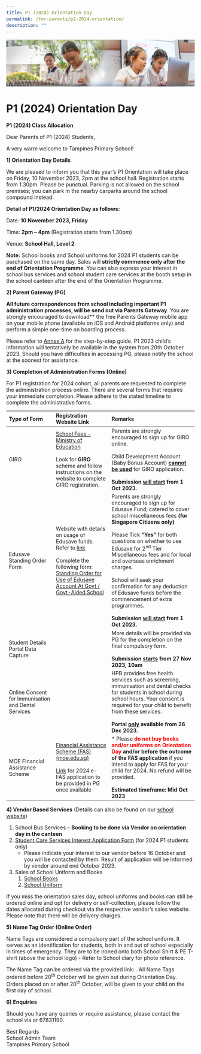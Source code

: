 ```yaml
---
title: P1 (2024) Orientation Day
permalink: /for-parents/p1-2024-orientation/
description: ""
---
```

![](/images/ForParents.jpg)

P1 (2024) Orientation Day
=======================

**P1 (2024) Class Allocation**

Dear Parents of P1 (2024) Students,

A very warm welcome to Tampines Primary School!

**1) Orientation Day Details**

We are pleased to inform you that this year’s P1 Orientation will take place on Friday, 10 November 2023, 2pm at the school hall. Registration starts from 1.30pm. Please be punctual. Parking is not allowed on the school premises; you can park in the nearby carparks around the school compound instead.

**Detail of P1/2024 Orientation Day as follows:**

Date: **10 November 2023, Friday**

Time: **2pm – 4pm** (Registration starts from 1.30pm)

Venue: **School Hall, Level 2**

**Note:** School books and School uniforms for 2024 P1 students can be purchased on the same day. Sales will **strictly commence only after the end of Orientation Programme**. You can also express your interest in school bus services and school student care services at the booth setup in the school canteen after the end of the Orientation Programme.


**2) Parent Gateway (PG)**

**All future correspondences from school including important P1 administration processes, will be send out via Parents Gateway**. You are strongly encouraged to download** the free Parents Gateway mobile app on your mobile phone (available on iOS and Android platforms only) and perform a simple one-time on boarding process. 

Please refer to [Annex A](https://file.for.edu.sg/pg-one-time-onboarding.pdf) for the step-by-step guide. P1 2023 child’s information will tentatively be available in the system from 20th October 2023. Should you have difficulties in accessing PG, please notify the school at the soonest for assistance.

**3) Completion of Administration Forms (Online)**

For P1 registration for 2024 cohort, all parents are requested to complete the administration process online. There are several forms that requires your immediate completion. Please adhere to the stated timeline to complete the administrative forms. 

|**Type of Form**|**Registration Website Link**|**Remarks**|
| :- | :- | :- |
|GIRO|[School Fees - Ministry of Education](https://www.moe.gov.sg/financial-matters/fees) <br><br>Look for **GIRO** scheme and follow instructions on the website to complete GIRO registration.|Parents are strongly encouraged to sign up for GIRO online. <br><br>Child Development Account (Baby Bonus Account) <b><u>cannot be used</u></b> for GIRO application.<br><br><b>Submission <u>will start</u> from 1 Oct 2023.</b>|
|Edusave Standing Order Form|Website with details on usage of Edusave funds. Refer to [link](https://www.moe.gov.sg/financial-matters/edusave-account)<br><br>Complete the following form:<br>[Standing Order for Use of Edusave Account At Govt / Govt-Aided School](https://form.gov.sg/#!/5be24a1bb3f842000fdc4e59)|Parents are strongly encouraged to sign up for Edusave Fund; catered to cover school miscellaneous fees **(for Singapore Citizens only)** <br><br>Please Tick **“Yes”** for both questions on whether to use Edusave for 2<sup>nd</sup> Tier Miscellaneous fees and for local and overseas enrichment charges. <br><br>School will seek your confirmation for any deduction of Edusave funds before the commencement of extra programmes.<br><br><b>Submission <u>will start</u> from 1 Oct 2023.</b>|
|Student Details Portal Data Capture ||More details will be provided via PG for the completion on the final compulsory form.<br><br><b>Submission <u>starts</u> from 27 Nov 2023, 10am</b>|
|Online Consent for Immunisation and Dental Services| |HPB provides free health services such as screening, immunisation and dental checks for students in school during school hours. Your consent is required for your child to benefit from these services.<br><br>**Portal <u>only</u> available from 26 Dec 2023.**|
|MOE Financial Assistance Scheme|[Financial Assistance Scheme (FAS) (moe.edu.sg)](https://www.moe.gov.sg/financial-matters/financial-assistance)<br><br>[Link](https://pg.moe.edu.sg/forms/sdf) for 2024 e-FAS application to be provided in PG once available|\* Please **<font style="color: red">do not buy books and/or uniforms on Orientation Day</font> and/or before the outcome of the FAS application** if you intend to apply for FAS for your child for 2024. No refund will be provided.<br><br>**Estimated timeframe: Mid Oct 2023**|

**4) Vendor Based Services** (Details can also be found on our [school website](https://www.tampinespri.moe.edu.sg/about-us/Service-Providers/Service-Providers/))

1. School Bus Services – **Booking to be done via Vendor on orientation day in the canteen**
1. [Student Care Services Interest Application Form](https://cutt.ly/CLS_Tampines_SCC_programme_interest_form) (for 2024 P1 students only)
	- Please indicate your interest to our vendor before 16 October and you will be contacted by them. Result of application will be informed by vendor around end October 2023.
1. Sales of School Uniform and Books
	1. [School Books](https://www.oapl.sg/outlets/tpp)
	2. [School Uniform](https://shop.shanghai-uniforms.com/) 

If you miss the orientation sales day, school uniforms and books can still be ordered online and opt for delivery or self-collection, please follow the dates allocated during checkout via the respective vendor’s sales website. Please note that there will be delivery charges.


**5) Name Tag Order (Online Order)**

Name Tags are considered a compulsory part of the school uniform. It serves as an identification for students, both in and out of school especially in times of emergency. They are to be ironed onto both School Shirt &amp; PE T-shirt (above the school logo) - Refer to School diary for photo reference.

The Name Tag can be ordered via the provided link: . All Name Tags ordered before 20<sup>th</sup> October will be given out during Orientation Day. Orders placed on or after 20<sup>th</sup> October, will be given to your child on the first day of school.

**6) Enquiries**

Should you have any queries or require assistance, please contact the school via  or 67831190.


Best Regards<br>
School Admin Team<br>
Tampines Primary School